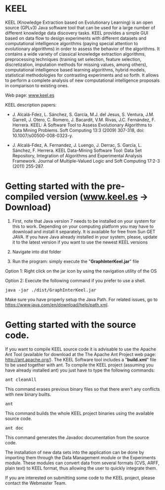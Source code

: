 # KEEL
KEEL (Knowledge Extraction based on Evolutionary Learning) is an open source (GPLv3) Java software tool that can be used for a large number of different knowledge data discovery tasks. KEEL provides a simple GUI based on data flow to design experiments with different datasets and computational intelligence algorithms (paying special attention to evolutionary algorithms) in order to assess the behavior of the algorithms. It contains a wide variety of classical knowledge extraction algorithms, preprocessing techniques (training set selection, feature selection, discretization, imputation methods for missing values, among others), computational intelligence based learning algorithms, hybrid models, statistical methodologies for contrasting experiments and so forth. It allows to perform a complete analysis of new computational intelligence proposals in comparison to existing ones.

Web page:  www.keel.es

KEEL description papers:

- J. Alcalá-Fdez, L. Sánchez, S. García, M.J. del Jesus, S. Ventura, J.M. Garrell, J. Otero, C. Romero, J. Bacardit, V.M. Rivas, J.C. Fernández, F. Herrera. KEEL: A Software Tool to Assess Evolutionary Algorithms to Data Mining Problems. Soft Computing 13:3 (2009) 307-318, doi: 10.1007/s00500-008-0323-y.    

- J. Alcalá-Fdez, A. Fernandez, J. Luengo, J. Derrac, S. García, L. Sánchez, F. Herrera. KEEL Data-Mining Software Tool: Data Set Repository, Integration of Algorithms and Experimental Analysis Framework. Journal of Multiple-Valued Logic and Soft Computing 17:2-3 (2011) 255-287. 

# Getting started with the pre-compiled version (www.keel.es -> Download)

1. First, note that Java version 7 needs to be installed on your system for this to work. Depending on your computing platform you may have to download and install it separately. It is available for free from Sun GET JAVA. If you have Java already installed in your system, please, update it to the latest version if you want to use the newest KEEL versions


2. Navigate into dist folder

3. Run the program: simply execute the "<b>GraphInterKeel.jar</b>" file

  Option 1: Right click on the jar icon by using the navigation utility of the OS

  Option 2: Execute the following command if you prefer to use a shell.

<pre>
java -jar ./dist/GraphInterKeel.jar
</pre>

Make sure you have properly setup the Java Path. For related issues, go to https://www.java.com/en/download/help/path.xml.



# Getting started with the source code.

If you want to compile KEEL source code it is advisable to use the Apache Ant Tool (available for download at the The Apache Ant Project web page: http://ant.apache.org/). The KEEL Software tool includes a "<b>build.xml</b>" file to be used together with ant. To compile the KEEL project (assuming you have already installed ant) you just have to type the following commands:

<pre>
ant cleanAll
</pre>

This command erases previous binary files so that there aren't any conflicts with new binary builts.

<pre>
ant
</pre>

This command builds the whole KEEL project binaries using the available source code.

<pre>
ant doc
</pre>

This command generates the Javadoc documentation from the source code.

The installation of new data sets into the application can be done by importing them through the Data Management module or the Experiments module. These modules can convert data from several formats (CVS, ARFF, plain text) to KEEL format, thus allowing the user to quickly integrate them.

If you are interested on submitting some code to the KEEL project, please contact the Webmaster Team.

